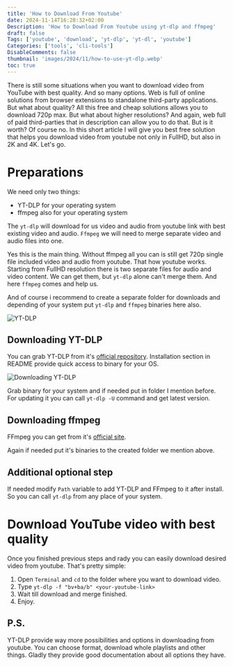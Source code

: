 ```yaml
---
title: 'How to Download From Youtube'
date: 2024-11-14T16:28:32+02:00
Description: 'How to Download From Youtube using yt-dlp and ffmpeg'
draft: false
Tags: ['youtube', 'download', 'yt-dlp', 'yt-dl', 'youtube']
Categories: ['tools', 'cli-tools']
DisableComments: false
thumbnail: 'images/2024/11/how-to-use-yt-dlp.webp'
toc: true
---
```


There is still some situations when you want to download video from YouTube with best quality. And so many options. Web is full of online solutions from browser extensions to standalone third-party applications. But what about quality? All this free and cheap solutions allows you to download 720p max. But what about higher resolutions? And again, web full of paid third-parties that in description can allow you to do that. But is it worth? Of course no. In this short article I will give you best free solution that helps you download video from youtube not only in FullHD, but also in 2K and 4K. Let's go.

# Preparations

We need only two things:

- YT-DLP for your operating system
- ffmpeg also for your operating system

The `yt-dlp` will download for us video and audio from youtube link with best existing video and audio. `Ffmpeg` we will need to merge separate video and audio files into one.

Yes this is the main thing. Without ffmpeg all you can is still get 720p single file included video and audio from youtube. That how youtube works. Starting from FullHD resolution there is two separate files for audio and video content. We can get them, but `yt-dlp` alone can't merge them. And here `ffmpeg` comes and help us.

And of course i recommend to create a separate folder for downloads and depending of your system put `yt-dlp` and `ffmpeg` binaries here also.

![YT-DLP](/images/2024/11/how-to-use-yt-dlp.webp)

## Downloading YT-DLP

You can grab YT-DLP from it's [official repository](https://github.com/yt-dlp/yt-dlp/).
Installation section in README provide quick access to binary for your OS.

![Downloading YT-DLP](/images/2024/11/yt-dlp-readme.webp)

Grab binary for your system and if needed put in folder I mention before. For updating it you can call `yt-dlp -U` command and get latest version.

## Downloading ffmpeg

FFmpeg you can get from it's [official site](https://ffmpeg.org/download.html).

Again if needed put it's binaries to the created folder we mention above.

## Additional optional step

If needed modify `Path` variable to add YT-DLP and FFmpeg to it after install. So you can call `yt-dlp` from any place of your system.

# Download YouTube video with best quality

Once you finished previous steps and rady you can easily download desired video from youtube. That's pretty simple:

1. Open `Terminal` and `cd` to the folder where you want to download video.
2. Type `yt-dlp -f "bv+ba/b" <your-youtube-link>`
3. Wait till download and merge finished.
4. Enjoy.

## P.S.

YT-DLP provide way more possibilities and options in downloading from youtube. You can choose format, download whole playlists and other things. Gladly they provide good documentation about all options they have.
